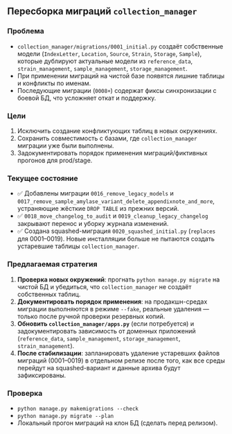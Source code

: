 ## Пересборка миграций `collection_manager`

### Проблема
- `collection_manager/migrations/0001_initial.py` создаёт собственные модели (`IndexLetter`, `Location`, `Source`, `Strain`, `Storage`, `Sample`), которые дублируют актуальные модели из `reference_data`, `strain_management`, `sample_management`, `storage_management`.
- При применении миграций на чистой базе появятся лишние таблицы и конфликты по именам.
- Последующие миграции (`0008+`) содержат фиксы синхронизации с боевой БД, что усложняет откат и поддержку.

### Цели
1. Исключить создание конфликтующих таблиц в новых окружениях.
2. Сохранить совместимость с базами, где `collection_manager` миграции уже были выполнены.
3. Задокументировать порядок применения миграций/фиктивных прогонов для prod/stage.

### Текущее состояние
- ✅ Добавлены миграции `0016_remove_legacy_models` и `0017_remove_sample_amylase_variant_delete_appendixnote_and_more`, устраняющие жёсткие `DROP TABLE` из прежних версий.
- ✅ `0018_move_changelog_to_audit` и `0019_cleanup_legacy_changelog` закрывают перенос и уборку журнала изменений.
- ✅ Создана squashed-миграция `0020_squashed_initial.py` (`replaces` для 0001–0019). Новые инсталляции больше не пытаются создать устаревшие таблицы `collection_manager`.

### Предлагаемая стратегия
1. **Проверка новых окружений**: прогнать `python manage.py migrate` на чистой БД и убедиться, что `collection_manager` не создаёт собственных таблиц.
2. **Документировать порядок применения**: на продакшн-средах миграции выполняются в режиме `--fake`, реальные удаления — только после ручной проверки резервных копий.
3. **Обновить `collection_manager/apps.py`** (если потребуется) и задокументировать зависимость от доменных приложений (`reference_data`, `sample_management`, `storage_management`, `strain_management`).
4. **После стабилизации**: запланировать удаление устаревших файлов миграций (0001–0019) в отдельном релизе после того, как все среды перейдут на squashed-вариант и данные архива будут зафиксированы.

### Проверка
- `python manage.py makemigrations --check`
- `python manage.py migrate --plan`
- Локальный прогон миграций на клон БД (сделать перед релизом).
